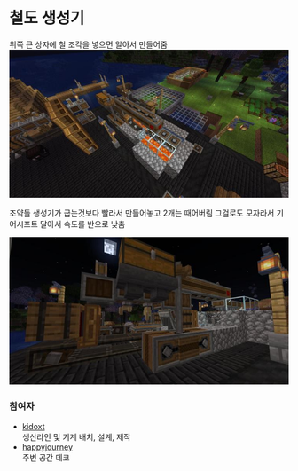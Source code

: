 # 철도 생성기

위쪽 큰 상자에 철 조각을 넣으면 알아서 만들어줌
![asdf](../../asset/systems/rail_generator/main.jpg)

조약돌 생성기가 굽는것보다 빨라서 만들어놓고 2개는 때어버림
그걸로도 모자라서 기어시프트 달아서 속도를 반으로 낮춤

![asdf](../../asset/systems/rail_generator/sub1.jpg)

### 참여자
<!-- tag_source_open:link_list:member_contribute -->
- [kidoxt](../members/kidoxt.md)  
생산라인 및 기계 배치, 설계, 제작
- [happyjourney](../members/happyjourney.md)  
주변 공간 데코
<!-- tag_close-->
